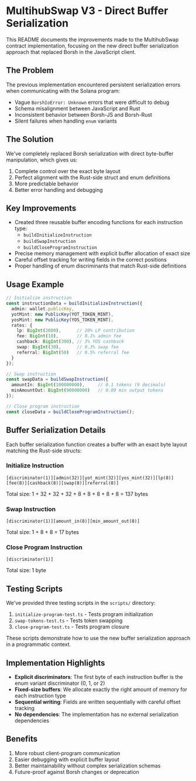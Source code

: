 # MultihubSwap V3 - Direct Buffer Serialization

This README documents the improvements made to the MultihubSwap contract implementation, focusing on the new direct buffer serialization approach that replaced Borsh in the JavaScript client.

## The Problem

The previous implementation encountered persistent serialization errors when communicating with the Solana program:

- Vague `BorshIoError: Unknown` errors that were difficult to debug
- Schema misalignment between JavaScript and Rust
- Inconsistent behavior between Borsh-JS and Borsh-Rust
- Silent failures when handling `enum` variants

## The Solution

We've completely replaced Borsh serialization with direct byte-buffer manipulation, which gives us:

1. Complete control over the exact byte layout
2. Perfect alignment with the Rust-side struct and enum definitions
3. More predictable behavior
4. Better error handling and debugging

## Key Improvements

- Created three reusable buffer encoding functions for each instruction type:
  - `buildInitializeInstruction`
  - `buildSwapInstruction`
  - `buildCloseProgramInstruction`
- Precise memory management with explicit buffer allocation of exact size
- Careful offset tracking for writing fields in the correct positions
- Proper handling of enum discriminants that match Rust-side definitions

## Usage Example

```typescript
// Initialize instruction
const instructionData = buildInitializeInstruction({
  admin: wallet.publicKey,
  yotMint: new PublicKey(YOT_TOKEN_MINT),
  yosMint: new PublicKey(YOS_TOKEN_MINT),
  rates: {
    lp: BigInt(2000),      // 20% LP contribution 
    fee: BigInt(10),       // 0.1% admin fee
    cashback: BigInt(300), // 3% YOS cashback
    swap: BigInt(30),      // 0.3% swap fee
    referral: BigInt(50)   // 0.5% referral fee
  }
});

// Swap instruction
const swapData = buildSwapInstruction({
  amountIn: BigInt(100000000),     // 0.1 tokens (9 decimals)
  minAmountOut: BigInt(90000000)   // 0.09 min output tokens
});

// Close program instruction
const closeData = buildCloseProgramInstruction();
```

## Buffer Serialization Details

Each buffer serialization function creates a buffer with an exact byte layout matching the Rust-side structs:

### Initialize Instruction

```
[discriminator(1)][admin(32)][yot_mint(32)][yos_mint(32)][lp(8)][fee(8)][cashback(8)][swap(8)][referral(8)]
```

Total size: 1 + 32 + 32 + 32 + 8 + 8 + 8 + 8 + 8 = 137 bytes

### Swap Instruction

```
[discriminator(1)][amount_in(8)][min_amount_out(8)]
```

Total size: 1 + 8 + 8 = 17 bytes

### Close Program Instruction

```
[discriminator(1)]
```

Total size: 1 byte

## Testing Scripts

We've provided three testing scripts in the `scripts/` directory:

1. `initialize-program-test.ts` - Tests program initialization
2. `swap-tokens-test.ts` - Tests token swapping
3. `close-program-test.ts` - Tests program closure

These scripts demonstrate how to use the new buffer serialization approach in a programmatic context.

## Implementation Highlights

- **Explicit discriminators**: The first byte of each instruction buffer is the enum variant discriminator (0, 1, or 2)
- **Fixed-size buffers**: We allocate exactly the right amount of memory for each instruction type
- **Sequential writing**: Fields are written sequentially with careful offset tracking
- **No dependencies**: The implementation has no external serialization dependencies

## Benefits

1. More robust client-program communication
2. Easier debugging with explicit buffer layout
3. Better maintainability without complex serialization schemas
4. Future-proof against Borsh changes or deprecation